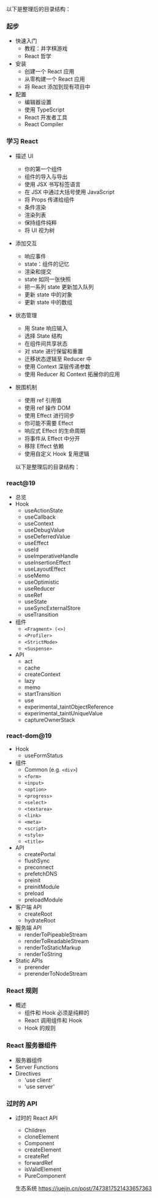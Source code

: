 以下是整理后的目录结构：

### 起步
- 快速入门
  - 教程：井字棋游戏
  - React 哲学
- 安装
  - 创建一个 React 应用
  - 从零构建一个 React 应用
  - 将 React 添加到现有项目中
- 配置
  - 编辑器设置
  - 使用 TypeScript
  - React 开发者工具
  - React Compiler

### 学习 React
- 描述 UI
  - 你的第一个组件
  - 组件的导入与导出
  - 使用 JSX 书写标签语言
  - 在 JSX 中通过大括号使用 JavaScript
  - 将 Props 传递给组件
  - 条件渲染
  - 渲染列表
  - 保持组件纯粹
  - 将 UI 视为树
- 添加交互
  - 响应事件
  - state：组件的记忆
  - 渲染和提交
  - state 如同一张快照
  - 把一系列 state 更新加入队列
  - 更新 state 中的对象
  - 更新 state 中的数组
- 状态管理
  - 用 State 响应输入
  - 选择 State 结构
  - 在组件间共享状态
  - 对 state 进行保留和重置
  - 迁移状态逻辑至 Reducer 中
  - 使用 Context 深层传递参数
  - 使用 Reducer 和 Context 拓展你的应用
- 脱围机制
  - 使用 ref 引用值
  - 使用 ref 操作 DOM
  - 使用 Effect 进行同步
  - 你可能不需要 Effect
  - 响应式 Effect 的生命周期
  - 将事件从 Effect 中分开
  - 移除 Effect 依赖
  - 使用自定义 Hook 复用逻辑


  以下是整理后的目录结构：

### react@19
- 总览
- Hook
  - useActionState
  - useCallback
  - useContext
  - useDebugValue
  - useDeferredValue
  - useEffect
  - useId
  - useImperativeHandle
  - useInsertionEffect
  - useLayoutEffect
  - useMemo
  - useOptimistic
  - useReducer
  - useRef
  - useState
  - useSyncExternalStore
  - useTransition
- 组件
  - `<Fragment> (<>)`
  - `<Profiler>`
  - `<StrictMode>`
  - `<Suspense>`
- API
  - act
  - cache
  - createContext
  - lazy
  - memo
  - startTransition
  - use
  - experimental_taintObjectReference
  - experimental_taintUniqueValue
  - captureOwnerStack

### react-dom@19
- Hook
  - useFormStatus
- 组件
  - Common (e.g. `<div>`)
  - `<form>`
  - `<input>`
  - `<option>`
  - `<progress>`
  - `<select>`
  - `<textarea>`
  - `<link>`
  - `<meta>`
  - `<script>`
  - `<style>`
  - `<title>`
- API
  - createPortal
  - flushSync
  - preconnect
  - prefetchDNS
  - preinit
  - preinitModule
  - preload
  - preloadModule
- 客户端 API
  - createRoot
  - hydrateRoot
- 服务端 API
  - renderToPipeableStream
  - renderToReadableStream
  - renderToStaticMarkup
  - renderToString
- Static APIs
  - prerender
  - prerenderToNodeStream

### React 规则
- 概述
  - 组件和 Hook 必须是纯粹的
  - React 调用组件和 Hook
  - Hook 的规则

### React 服务器组件
- 服务器组件
- Server Functions
- Directives
  - 'use client'
  - 'use server'

### 过时的 API
- 过时的 React API
  - Children
  - cloneElement
  - Component
  - createElement
  - createRef
  - forwardRef
  - isValidElement
  - PureComponent


  生态系统
  https://juejin.cn/post/7473817521433657363